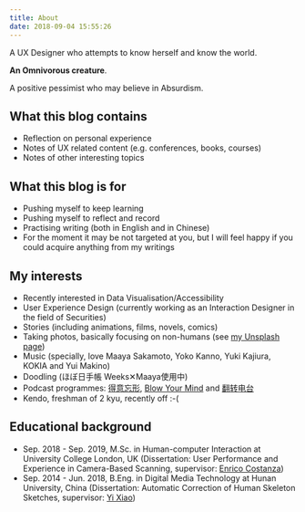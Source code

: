 ```yaml
---
title: About
date: 2018-09-04 15:55:26
---
```

A UX Designer who attempts to know herself and know the world.  

**An Omnivorous creature**.  

A positive pessimist who may believe in Absurdism.

## What this blog contains
- Reflection on personal experience
- Notes of UX related content (e.g. conferences, books, courses)
- Notes of other interesting topics

## What this blog is for
- Pushing myself to keep learning
- Pushing myself to reflect and record
- Practising writing (both in English and in Chinese)
- For the moment it may be not targeted at you, but I will feel happy if you could acquire anything from my writings

## My interests
 - Recently interested in Data Visualisation/Accessibility
 - User Experience Design (currently working as an Interaction Designer in the field of Securities)
 - Stories (including animations, films, novels, comics)
 - Taking photos, basically focusing on non-humans (see [my Unsplash page](https://unsplash.com/@sakamotomari))
 - Music (specially, love Maaya Sakamoto, Yoko Kanno, Yuki Kajiura, KOKIA and Yui Makino)
 - Doodling (ほぼ日手帳 Weeks✕Maaya使用中)
 - Podcast programmes: [得意忘形](https://podcasts.apple.com/cn/podcast/%E5%BE%97%E6%84%8F%E5%BF%98%E5%BD%A2%E6%92%AD%E5%AE%A2/id1200767928), [Blow Your Mind](https://podcasts.apple.com/cn/podcast/blow-your-mind/id731738426) and [翻转电台](https://podcasts.apple.com/cn/podcast/%E7%BF%BB%E8%BD%AC%E7%94%B5%E5%8F%B0flipradio/id1119089237)
 - Kendo, freshman of 2 kyu, recently off :-(

## Educational background
 - Sep. 2018 - Sep. 2019, M.Sc.  in Human-computer Interaction at University College London, UK (Dissertation: User Performance and Experience in Camera-Based Scanning, supervisor: [Enrico Costanza](https://uclic.ucl.ac.uk/people/enrico-costanza))
 - Sep. 2014 - Jun. 2018, B.Eng.  in Digital Media Technology at Hunan University, China (Dissertation: Automatic Correction of Human Skeleton Sketches, supervisor: [Yi Xiao](http://csee.hnu.edu.cn/people/xiaoyi))